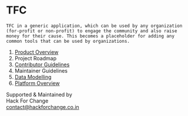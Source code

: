 # TFC
    TFC in a generic application, which can be used by any organization (for-profit or non-profit) to engage the community and also raise money for their cause. This becomes a placeholder for adding any common tools that can be used by organizations.
1. [Product Overview](https://github.com/HackForChangeIN/HFC/blob/master/docs/Platform%20Overview.md)
2. Project Roadmap
3. [Contributor Guidelines](https://github.com/HackForChangeIN/TFC/blob/main/docs/Contributor%20Guidelines.md)
4. Maintainer Guidelines
5. [Data Modelling](https://github.com/HackForChangeIN/TFC/blob/main/docs/Data%20Modelling.md)
6. [Platform Overview](https://github.com/HackForChangeIN/TFC/blob/main/docs/Platform%20Overview.md)



Supported & Maintained by   
Hack For Change  
contact@hackforchange.co.in
